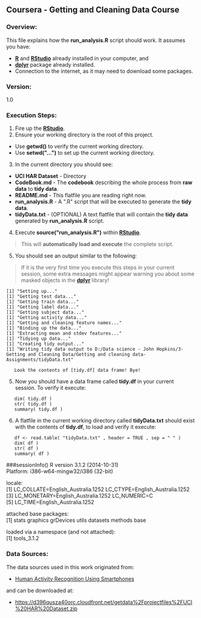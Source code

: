 ## Coursera - Getting and Cleaning Data Course

### Overview:

This file explains how the **run_analysis.R** script should work. It assumes you have:  
  - **[R]** and **[RStudio]** already installed in your computer, and
  - **[dplyr]** package already installed.
  - Connection to the internet, as it may need to download some packages.

### Version:

1.0

### Execution Steps:

1) Fire up the **[RStudio]**.  
2) Ensure your working directory is the root of this project.

* Use **getwd()** to verify the current working directory.   
* Use **setwd("...")** to set up the current working directory.   

3) In the current directory you should see:  
* **UCI HAR Dataset** - Directory  
* **CodeBook.md** - The **codebook** describing the whole process from **raw data** to **tidy data**.
* **README.md** - This flatfile you are reading right now.  
* **run_analysis.R** - A ".R" script that will be executed to generate the **tidy data**. 
* **tidyData.txt** - (OPTIONAL) A text flatfile that will contain the **tidy data** generated by **run_analysis.R** script.  

4) Execute **source("run_analysis.R")** within **[RStudio]**.
> This will **automatically load and execute** the complete script.  

5) You should see an output similar to the following:  

> If it is the very first time you execute this steps in your current session, some extra messages might
> appear warning you about some masked objects in the **[dplyr]** library!

```
[1] "Setting up..."
[1] "Getting test data..."
[1] "Getting train data..."
[1] "Getting label data..."
[1] "Getting subject data..."
[1] "Getting activity data..."
[1] "Getting and cleaning feature names..."
[1] "Binding up the data..."
[1] "Extracting mean and stdev features..."
[1] "Tidying up data..."
[1] "Creating tidy output..."
[1] "Writing tidy data output to D:/Data science - John Hopkins/3-Getting and Cleaning Data/Getting and cleaning data-Assignments/tidyData.txt"

   Look the contents of [tidy.df] data frame! Bye!
```

5) Now you should have a data frame called **tidy.df** in your current session. To verify it execute:
```
   dim( tidy.df )
   str( tidy.df )
   summary( tidy.df )
``` 

6) A flatfile in the current working directory called **tidyData.txt** should exist with the contents of **tidy.df**, to load and verify it execute:  

```
   df <- read.table( "tidyData.txt" , header = TRUE , sep = " " )
   dim( df )
   str( df )
   summary( df )
```
###sessionInfo()
R version 3.1.2 (2014-10-31)  
Platform: i386-w64-mingw32/i386 (32-bit)  
  
locale:  
 [1] LC_COLLATE=English_Australia.1252  LC_CTYPE=English_Australia.1252   
 [3] LC_MONETARY=English_Australia.1252 LC_NUMERIC=C                      
 [5] LC_TIME=English_Australia.1252    
  
 attached base packages:  
 [1] stats     graphics  grDevices utils     datasets  methods   base     
  
 loaded via a namespace (and not attached):  
 [1] tools_3.1.2  

### Data Sources:

The data sources used in this work originated from:

* [Human Activity Recognition Using Smartphones]

and can be downloaded at:

* <https://d396qusza40orc.cloudfront.net/getdata%2Fprojectfiles%2FUCI%20HAR%20Dataset.zip>

[R]:http://www.r-project.org/
[RStudio]:http://www.rstudio.com/
[dplyr]:http://cran.r-project.org/web/packages/dplyr/index.html
[Human Activity Recognition Using Smartphones]:http://archive.ics.uci.edu/ml/datasets/Human+Activity+Recognition+Using+Smartphones
